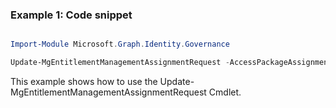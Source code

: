 ### Example 1: Code snippet

```powershell

Import-Module Microsoft.Graph.Identity.Governance

Update-MgEntitlementManagementAssignmentRequest -AccessPackageAssignmentRequestId $accessPackageAssignmentRequestId

```
This example shows how to use the Update-MgEntitlementManagementAssignmentRequest Cmdlet.

